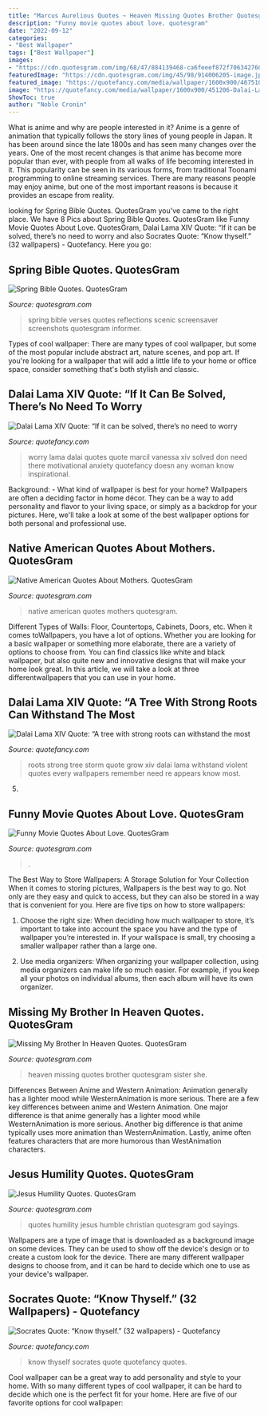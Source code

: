 ```yaml
---
title: "Marcus Aurelious Quotes ~ Heaven Missing Quotes Brother Quotesgram Sister She"
description: "Funny movie quotes about love. quotesgram"
date: "2022-09-12"
categories:
- "Best Wallpaper"
tags: ["Best Wallpaper"]
images:
- "https://cdn.quotesgram.com/img/68/47/884139468-ca6feeef872f706342760c6c10c6a096.jpg"
featuredImage: "https://cdn.quotesgram.com/img/45/98/914006205-image.jpg"
featured_image: "https://quotefancy.com/media/wallpaper/1600x900/4675104-Socrates-Quote-Know-thyself.jpg"
image: "https://quotefancy.com/media/wallpaper/1600x900/451206-Dalai-Lama-XIV-Quote-If-it-can-be-solved-there-s-no-need-to-worry.jpg"
ShowToc: true
author: "Noble Cronin"
---
```



What is anime and why are people interested in it?
Anime is a genre of animation that typically follows the story lines of young people in Japan. It has been around since the late 1800s and has seen many changes over the years. One of the most recent changes is that anime has become more popular than ever, with people from all walks of life becoming interested in it. This popularity can be seen in its various forms, from traditional Toonami programming to online streaming services. There are many reasons people may enjoy anime, but one of the most important reasons is because it provides an escape from reality.

	

		
looking for Spring Bible Quotes. QuotesGram you've came to the right place. We have 8 Pics about Spring Bible Quotes. QuotesGram like Funny Movie Quotes About Love. QuotesGram, Dalai Lama XIV Quote: “If it can be solved, there’s no need to worry and also Socrates Quote: “Know thyself.” (32 wallpapers) - Quotefancy. Here you go:
		
    
## Spring Bible Quotes. QuotesGram

<img loading=lazy src="https://cdn.quotesgram.com/img/39/84/445185947-1493492_2.jpg" onerror="this.onerror=null;this.src='https://tse2.mm.bing.net/th?id=OIP.uGVL9kdyIlhPrpzru9KHpgHaFj&amp;pid=15.1';" alt="Spring Bible Quotes. QuotesGram">

_Source: quotesgram.com_

>spring bible verses quotes reflections scenic screensaver screenshots quotesgram informer. 

	

Types of cool wallpaper:
There are many types of cool wallpaper, but some of the most popular include abstract art, nature scenes, and pop art. If you're looking for a wallpaper that will add a little life to your home or office space, consider something that's both stylish and classic.

    
## Dalai Lama XIV Quote: “If It Can Be Solved, There’s No Need To Worry

<img loading=lazy src="https://quotefancy.com/media/wallpaper/1600x900/451206-Dalai-Lama-XIV-Quote-If-it-can-be-solved-there-s-no-need-to-worry.jpg" onerror="this.onerror=null;this.src='https://tse4.mm.bing.net/th?id=OIP.8o2JN-gXOE5I8bKJb0M1MQHaEK&amp;pid=15.1';" alt="Dalai Lama XIV Quote: “If it can be solved, there’s no need to worry">

_Source: quotefancy.com_

>worry lama dalai quotes quote marcil vanessa xiv solved don need there motivational anxiety quotefancy doesn any woman know inspirational. 

	

Background: - What kind of wallpaper is best for your home?
Wallpapers are often a deciding factor in home décor. They can be a way to add personality and flavor to your living space, or simply as a backdrop for your pictures. Here, we'll take a look at some of the best wallpaper options for both personal and professional use.

    
## Native American Quotes About Mothers. QuotesGram

<img loading=lazy src="https://cdn.quotesgram.com/img/68/47/884139468-ca6feeef872f706342760c6c10c6a096.jpg" onerror="this.onerror=null;this.src='https://tse1.mm.bing.net/th?id=OIP.Vfw5ALn5PSpXaPtghOFcUwHaK3&amp;pid=15.1';" alt="Native American Quotes About Mothers. QuotesGram">

_Source: quotesgram.com_

>native american quotes mothers quotesgram. 

	

Different Types of Walls: Floor, Countertops, Cabinets, Doors, etc.
When it comes toWallpapers, you have a lot of options. Whether you are looking for a basic wallpaper or something more elaborate, there are a variety of options to choose from. You can find classics like white and black wallpaper, but also quite new and innovative designs that will make your home look great. In this article, we will take a look at three differentwallpapers that you can use in your home.

    
## Dalai Lama XIV Quote: “A Tree With Strong Roots Can Withstand The Most

<img loading=lazy src="https://quotefancy.com/media/wallpaper/1600x900/451211-Dalai-Lama-XIV-Quote-A-tree-with-strong-roots-can-withstand-the.jpg" onerror="this.onerror=null;this.src='https://tse1.mm.bing.net/th?id=OIP.-wXCXVIzBqS6T2WCPpK9TwHaEK&amp;pid=15.1';" alt="Dalai Lama XIV Quote: “A tree with strong roots can withstand the most">

_Source: quotefancy.com_

>roots strong tree storm quote grow xiv dalai lama withstand violent quotes every wallpapers remember need re appears know most. 

	

5.

    
## Funny Movie Quotes About Love. QuotesGram

<img loading=lazy src="http://cdn.quotesgram.com/img/35/10/1997228451-funny-love-quotes.jpg" onerror="this.onerror=null;this.src='https://tse3.mm.bing.net/th?id=OIP.JciKy8fPJ0VYBMLXYBrWbAHaJF&amp;pid=15.1';" alt="Funny Movie Quotes About Love. QuotesGram">

_Source: quotesgram.com_

>. 

	

The Best Way to Store Wallpapers: A Storage Solution for Your Collection
When it comes to storing pictures, Wallpapers is the best way to go. Not only are they easy and quick to access, but they can also be stored in a way that is convenient for you. Here are five tips on how to store wallpapers:
1) Choose the right size: When deciding how much wallpaper to store, it’s important to take into account the space you have and the type of wallpaper you’re interested in. If your wallspace is small, try choosing a smaller wallpaper rather than a large one.

2) Use media organizers: When organizing your wallpaper collection, using media organizers can make life so much easier. For example, if you keep all your photos on individual albums, then each album will have its own organizer.

    
## Missing My Brother In Heaven Quotes. QuotesGram

<img loading=lazy src="https://cdn.quotesgram.com/img/45/98/914006205-image.jpg" onerror="this.onerror=null;this.src='https://tse1.mm.bing.net/th?id=OIP.qpZnRwVkuxFTANQsySkVcwHaLH&amp;pid=15.1';" alt="Missing My Brother In Heaven Quotes. QuotesGram">

_Source: quotesgram.com_

>heaven missing quotes brother quotesgram sister she. 

	

Differences Between Anime and Western Animation: Animation generally has a lighter mood while WesternAnimation is more serious.
There are a few key differences between anime and Western Animation. One major difference is that anime generally has a lighter mood while WesternAnimation is more serious. Another big difference is that anime typically uses more animation than WesternAnimation. Lastly, anime often features characters that are more humorous than WestAnimation characters.

    
## Jesus Humility Quotes. QuotesGram

<img loading=lazy src="https://cdn.quotesgram.com/img/18/37/1269330460-christian-quotes-sayings-god-humble.jpg" onerror="this.onerror=null;this.src='https://tse2.mm.bing.net/th?id=OIP.xgDaxbKJWczakEOCP03HRAHaKU&amp;pid=15.1';" alt="Jesus Humility Quotes. QuotesGram">

_Source: quotesgram.com_

>quotes humility jesus humble christian quotesgram god sayings. 

	

Wallpapers are a type of image that is downloaded as a background image on some devices. They can be used to show off the device's design or to create a custom look for the device. There are many different wallpaper designs to choose from, and it can be hard to decide which one to use as your device's wallpaper.

    
## Socrates Quote: “Know Thyself.” (32 Wallpapers) - Quotefancy

<img loading=lazy src="https://quotefancy.com/media/wallpaper/1600x900/4675104-Socrates-Quote-Know-thyself.jpg" onerror="this.onerror=null;this.src='https://tse3.mm.bing.net/th?id=OIP.r2Wh2FY4jLGFYKoxL1dHZAHaEK&amp;pid=15.1';" alt="Socrates Quote: “Know thyself.” (32 wallpapers) - Quotefancy">

_Source: quotefancy.com_

>know thyself socrates quote quotefancy quotes. 

	

Cool wallpaper can be a great way to add personality and style to your home. With so many different types of cool wallpaper, it can be hard to decide which one is the perfect fit for your home. Here are five of our favorite options for cool wallpaper: 

